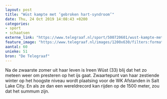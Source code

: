 ```yaml
---
layout: post
title: "Wüst kampte met ’gebroken hart-syndroom’"
date: Thu, 24 Oct 2019 14:08:43 +0200
categories: 
- sport 
- schaatsen 
externe_link: "https://www.telegraaf.nl/sport/500720601/wust-kampte-met-gebroken-hart-syndroom"
feature_image: "https://www.telegraaf.nl/images/1200x630/filters:format(jpeg):quality(80)/cdn-kiosk-api.telegraaf.nl/510a466a-f658-11e9-92ff-0255c322e81b.jpg"
aantal: 60
unieke: 51
bron: "De Telegraaf"
---
```


<p class="intro">Na de zwaarste zomer uit haar leven is Ireen Wüst (33) blij dat het zo meteen weer om presteren op het ijs gaat. Zwaartepunt van haar zestiende winter op het hoogste niveau wordt plaatsing voor de WK Afstanden in Salt Lake City. En als ze dan een wereldrecord kan rijden op de 1500 meter, zou dat het summum zijn.</p>
